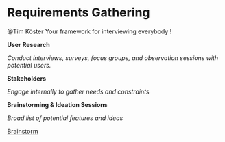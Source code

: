 # Requirements Gathering

@Tim Köster Your framework for interviewing everybody !

**User Research**

*Conduct interviews, surveys, focus groups, and observation sessions with potential users.*

**Stakeholders**

*Engage internally to gather needs and constraints*

**Brainstorming & Ideation Sessions**

*Broad list of potential features and ideas*

[Brainstorm](Requirements%20Gathering%201fcfdf535bef806b8a7bc1e807e79044/Brainstorm%201fcfdf535bef80289d75f0dd8935670e.md)